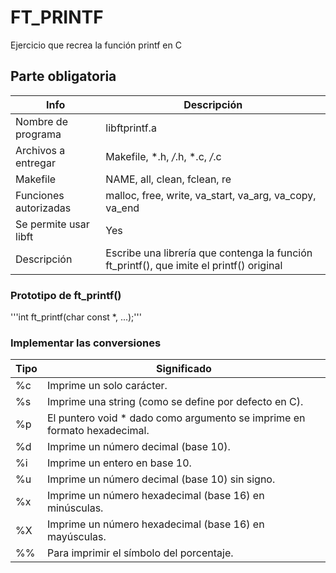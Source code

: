 # FT_PRINTF
Ejercicio que recrea la función printf en C
## Parte obligatoria
|Info|Descripción|
|----|-----------|
|Nombre de programa|libftprintf.a|
|Archivos a entregar|Makefile, *.h, */*.h, *.c, */*.c|
|Makefile|NAME, all, clean, fclean, re|
|Funciones autorizadas|malloc, free, write, va_start, va_arg, va_copy, va_end|
|Se permite usar libft|Yes|
|Descripción|Escribe una librería que contenga la función ft_printf(), que imite el printf() original|
### Prototipo de ft_printf()
'''int  ft_printf(char const *, ...);'''
### Implementar las conversiones
|Tipo|Significado|
|----|-----------|
|%c|Imprime un solo carácter.|
|%s|Imprime una string (como se define por defecto en C).|
|%p|El puntero void * dado como argumento se imprime en formato hexadecimal.|
|%d|Imprime un número decimal (base 10).|
|%i|Imprime un entero en base 10.|
|%u|Imprime un número decimal (base 10) sin signo.|
|%x|Imprime un número hexadecimal (base 16) en minúsculas.|
|%X|Imprime un número hexadecimal (base 16) en mayúsculas.|
|%%|Para imprimir el símbolo del porcentaje.|
